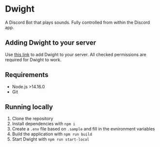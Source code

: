 # Dwight
A Discord Bot that plays sounds. Fully controlled from within the Discord app.

## Adding Dwight to your server

Use [this link](https://discord.com/api/oauth2/authorize?client_id=609005073531404304&permissions=2184308816&scope=bot%20applications.commands) to add Dwight to your server. All checked permissions are required for Dwight to work.

## Requirements
* Node.js >14.16.0
* Git

## Running locally
1. Clone the repository
2. Install dependencies with `npm i`
3. Create a `.env` file based on `.sample` and fill in the evnironment variables
4. Build the application with `npm run build`
5. Start Dwight with `npm run start-local`
